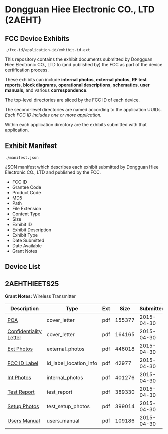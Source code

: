 # Dongguan Hiee Electronic CO., LTD (2AEHT)
## FCC Device Exhibits

```
./fcc-id/application-id/exhibit-id.ext
```

This repository contains the exhibit documents submitted by Dongguan Hiee Electronic CO., LTD to (and published by) the FCC as part of the device certification process.

These exhibits can include **internal photos**, **external photos**, **RF test reports**, **block diagrams**, **operational descriptions**, **schematics**, **user manuals**, and various **correspondence**.

The top-level directories are sliced by the FCC ID of each device.

The second-level directories are named according to the application UUIDs. *Each FCC ID includes one or more application.*

Within each application directory are the exhibits submitted with that application. 

## Exhibit Manifest

```
./manifest.json
```

JSON manifest which describes each exhibit submitted by Dongguan Hiee Electronic CO., LTD and published by the FCC.

- FCC ID
- Grantee Code
- Product Code
- MD5
- Path
- File Extension
- Content Type
- Size
- Exhibit ID
- Exhibit Description
- Exhibit Type
- Date Submitted
- Date Available
- Grant Notes

## Device List
## 2AEHTHIEETS25
**Grant Notes:** Wireless Transmitter

| Description | Type | Ext | Size | Submitted | Available |
| ----------- | ---- | --- | ---- | --------- | --------- |
| [POA](2AEHTHIEETS25/fb5a18858d1bd28d36bf9a0f399502b1/2601272.pdf) | cover_letter | pdf | 155377 | 2015-04-30 | 2015-04-30 |
| [Confidentiality Letter](2AEHTHIEETS25/fb5a18858d1bd28d36bf9a0f399502b1/2601273.pdf) | cover_letter | pdf | 164165 | 2015-04-30 | 2015-04-30 |
| [Ext Photos](2AEHTHIEETS25/fb5a18858d1bd28d36bf9a0f399502b1/2601275.pdf) | external_photos | pdf | 446018 | 2015-04-30 | 2015-04-30 |
| [FCC ID Label](2AEHTHIEETS25/fb5a18858d1bd28d36bf9a0f399502b1/2601276.pdf) | id_label_location_info | pdf | 42977 | 2015-04-30 | 2015-04-30 |
| [Int Photos](2AEHTHIEETS25/fb5a18858d1bd28d36bf9a0f399502b1/2601277.pdf) | internal_photos | pdf | 401276 | 2015-04-30 | 2015-04-30 |
| [Test Report](2AEHTHIEETS25/fb5a18858d1bd28d36bf9a0f399502b1/2601280.pdf) | test_report | pdf | 389330 | 2015-04-30 | 2015-04-30 |
| [Setup Photos](2AEHTHIEETS25/fb5a18858d1bd28d36bf9a0f399502b1/2601281.pdf) | test_setup_photos | pdf | 399014 | 2015-04-30 | 2015-04-30 |
| [Users Manual](2AEHTHIEETS25/fb5a18858d1bd28d36bf9a0f399502b1/2601282.pdf) | users_manual | pdf | 109186 | 2015-04-30 | 2015-04-30 |
